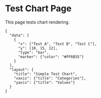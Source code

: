 # Test Chart Page

This page tests chart rendering.

```plotly
{
  "data": [
    {
      "x": ["Test A", "Test B", "Test C"],
      "y": [10, 15, 12],
      "type": "bar",
      "marker": {"color": "#FF6B35"}
    }
  ],
  "layout": {
    "title": "Simple Test Chart",
    "xaxis": {"title": "Categories"},
    "yaxis": {"title": "Values"}
  }
}
```

<script>
document.addEventListener('DOMContentLoaded', function() {
    console.log('Test page loaded');
    
    // Simple chart rendering function
    function renderCharts() {
        console.log('Rendering charts...');
        const codeBlocks = document.querySelectorAll('pre code');
        console.log('Found', codeBlocks.length, 'code blocks');
        
        codeBlocks.forEach((block, index) => {
            const text = block.textContent.trim();
            console.log('Processing block:', text.substring(0, 50) + '...');
            
            try {
                const config = JSON.parse(text);
                if (config.data && config.layout) {
                    console.log('Valid chart config found');
                    
                    // Create chart container
                    const chartDiv = document.createElement('div');
                    chartDiv.id = 'chart-' + index;
                    chartDiv.style.width = '100%';
                    chartDiv.style.height = '400px';
                    chartDiv.style.border = '1px solid #ddd';
                    chartDiv.style.margin = '20px 0';
                    
                    // Replace code block with chart
                    const pre = block.closest('pre');
                    if (pre) {
                        pre.parentNode.replaceChild(chartDiv, pre);
                        
                        // Render with Plotly
                        if (typeof Plotly !== 'undefined') {
                            Plotly.newPlot(chartDiv.id, config.data, config.layout, {
                                responsive: true,
                                displayModeBar: false
                            });
                            console.log('Chart rendered successfully');
                        } else {
                            console.error('Plotly not available');
                        }
                    }
                }
            } catch (e) {
                console.log('Not a valid chart config:', e.message);
            }
        });
    }
    
    // Wait for Plotly to load
    if (typeof Plotly !== 'undefined') {
        renderCharts();
    } else {
        let checkCount = 0;
        const checkPlotly = setInterval(() => {
            checkCount++;
            if (typeof Plotly !== 'undefined') {
                console.log('Plotly loaded after', checkCount, 'checks');
                clearInterval(checkPlotly);
                renderCharts();
            } else if (checkCount > 50) {
                console.error('Plotly failed to load after 5 seconds');
                clearInterval(checkPlotly);
            }
        }, 100);
    }
});
</script>
